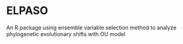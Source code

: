 # ELPASO
An R package using ensemble variable selection method to analyze phylogenetic evolutionary shifts with OU model
